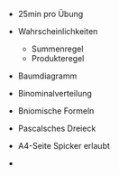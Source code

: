- 25min pro Übung
- Wahrscheinlichkeiten
	- Summenregel
	- Produkteregel
- Baumdiagramm
- Binominalverteilung
- Bniomische Formeln
- Pascalsches Dreieck

- A4-Seite Spicker erlaubt
- 